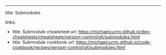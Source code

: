 ---
title: Submodules


links:
  - title: Submodule cheatsheet
    url: https://michaelcurrin.github.io/dev-cheatsheets/cheatsheets/version-control/git/submodules.html
  - title: Submodule cookbook
    url: https://michaelcurrin.github.io/code-cookbook/recipes/version-control/git/submodules.html
